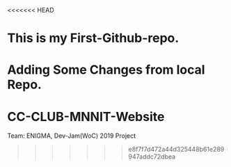 <<<<<<< HEAD
# This is my First-Github-repo.
Adding Some Changes from local Repo.
=======
# CC-CLUB-MNNIT-Website
Team: ENIGMA, Dev-Jam(WoC) 2019 Project 
>>>>>>> e8f7f7d472a44d325448b61e289947addc72dbea

